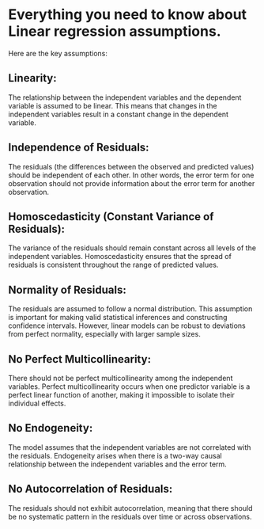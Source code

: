# Everything you need to know about Linear regression assumptions.

Here are the key assumptions:

## Linearity:

The relationship between the independent variables and the dependent variable is assumed to be linear. This means that changes in the independent variables result in a constant change in the dependent variable.

## Independence of Residuals:

The residuals (the differences between the observed and predicted values) should be independent of each other. In other words, the error term for one observation should not provide information about the error term for another observation.

## Homoscedasticity (Constant Variance of Residuals):

The variance of the residuals should remain constant across all levels of the independent variables. Homoscedasticity ensures that the spread of residuals is consistent throughout the range of predicted values.

## Normality of Residuals:

The residuals are assumed to follow a normal distribution. This assumption is important for making valid statistical inferences and constructing confidence intervals. However, linear models can be robust to deviations from perfect normality, especially with larger sample sizes.

## No Perfect Multicollinearity:

There should not be perfect multicollinearity among the independent variables. Perfect multicollinearity occurs when one predictor variable is a perfect linear function of another, making it impossible to isolate their individual effects.

## No Endogeneity:

The model assumes that the independent variables are not correlated with the residuals. Endogeneity arises when there is a two-way causal relationship between the independent variables and the error term.

## No Autocorrelation of Residuals:

The residuals should not exhibit autocorrelation, meaning that there should be no systematic pattern in the residuals over time or across observations.
